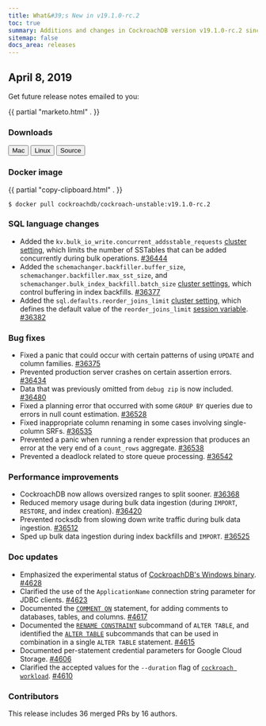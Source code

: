 ```yaml
---
title: What&#39;s New in v19.1.0-rc.2
toc: true
summary: Additions and changes in CockroachDB version v19.1.0-rc.2 since version v19.1.0-rc.1
sitemap: false
docs_area: releases 
---
```


## April 8, 2019

Get future release notes emailed to you:

{{ partial "marketo.html" . }}

### Downloads

<div id="os-tabs" class="clearfix os-tabs_button-outline-primary">
    <a href="https://binaries.cockroachdb.com/cockroach-v19.1.0-rc.2.darwin-10.9-amd64.tgz"><button id="mac" data-eventcategory="mac-binary-release-notes">Mac</button></a>
    <a href="https://binaries.cockroachdb.com/cockroach-v19.1.0-rc.2.linux-amd64.tgz"><button id="linux" data-eventcategory="linux-binary-release-notes">Linux</button></a>
    <a href="https://binaries.cockroachdb.com/cockroach-v19.1.0-rc.2.src.tgz"><button id="source" data-eventcategory="source-release-notes">Source</button></a>
</div>

### Docker image

{{ partial "copy-clipboard.html" . }}
~~~shell
$ docker pull cockroachdb/cockroach-unstable:v19.1.0-rc.2
~~~

### SQL language changes

- Added the `kv.bulk_io_write.concurrent_addsstable_requests` [cluster setting](../v19.1/cluster-settings.html), which limits the number of SSTables that can be added concurrently during bulk operations. [#36444][#36444]
- Added the `schemachanger.backfiller.buffer_size`, `schemachanger.backfiller.max_sst_size`, and `schemachanger.bulk_index_backfill.batch_size` [cluster settings](../v19.1/cluster-settings.html), which control buffering in index backfills. [#36377][#36377]
- Added the `sql.defaults.reorder_joins_limit` [cluster setting](../v19.1/cluster-settings.html), which defines the default value of the `reorder_joins_limit` [session variable](../v19.1/set-vars.html). [#36382][#36382]

### Bug fixes

- Fixed a panic that could occur with certain patterns of using `UPDATE` and column families. [#36375][#36375]
- Prevented production server crashes on certain assertion errors. [#36434][#36434]
- Data that was previously omitted from `debug zip` is now included. [#36480][#36480]
- Fixed a planning error that occurred with some `GROUP BY` queries due to errors in null count estimation. [#36528][#36528]
- Fixed inappropriate column renaming in some cases involving single-column SRFs. [#36535][#36535]
- Prevented a panic when running a render expression that produces an error at the very end of a `count_rows` aggregate. [#36538][#36538]
- Prevented a deadlock related to store queue processing. [#36542][#36542]

### Performance improvements

- CockroachDB now allows oversized ranges to split sooner. [#36368][#36368]
- Reduced memory usage during bulk data ingestion (during `IMPORT`, `RESTORE`, and index creation). [#36420][#36420]
- Prevented rocksdb from slowing down write traffic during bulk data ingestion. [#36512][#36512]
- Sped up bulk data ingestion during index backfills and `IMPORT`. [#36525][#36525]

### Doc updates

- Emphasized the experimental status of [CockroachDB's Windows binary](../v19.1/install-cockroachdb-windows.html). [#4628](https://github.com/cockroachdb/docs/pull/4628)
- Clarified the use of the `ApplicationName` connection string parameter for JDBC clients. [#4623](https://github.com/cockroachdb/docs/pull/4623)
- Documented the [`COMMENT ON`](../v19.1/comment-on.html) statement, for adding comments to databases, tables, and columns. [#4617](https://github.com/cockroachdb/docs/pull/4617)
- Documented the [`RENAME CONSTRAINT`](../v19.1/rename-constraint.html) subcommand of `ALTER TABLE`, and identified the [`ALTER TABLE`](../v19.1/alter-table.html) subcommands that can be used in combination in a single `ALTER TABLE` statement. [#4615](https://github.com/cockroachdb/docs/pull/4615)
- Documented per-statement credential parameters for Google Cloud Storage. [#4606](https://github.com/cockroachdb/docs/pull/4606)
- Clarified the accepted values for the `--duration` flag of [`cockroach workload`](../v19.1/cockroach-workload.html). [#4610](https://github.com/cockroachdb/docs/pull/4610)

### Contributors

This release includes 36 merged PRs by 16 authors.

[#36368]: https://github.com/cockroachdb/cockroach/pull/36368
[#36375]: https://github.com/cockroachdb/cockroach/pull/36375
[#36377]: https://github.com/cockroachdb/cockroach/pull/36377
[#36382]: https://github.com/cockroachdb/cockroach/pull/36382
[#36420]: https://github.com/cockroachdb/cockroach/pull/36420
[#36434]: https://github.com/cockroachdb/cockroach/pull/36434
[#36444]: https://github.com/cockroachdb/cockroach/pull/36444
[#36480]: https://github.com/cockroachdb/cockroach/pull/36480
[#36512]: https://github.com/cockroachdb/cockroach/pull/36512
[#36525]: https://github.com/cockroachdb/cockroach/pull/36525
[#36528]: https://github.com/cockroachdb/cockroach/pull/36528
[#36535]: https://github.com/cockroachdb/cockroach/pull/36535
[#36538]: https://github.com/cockroachdb/cockroach/pull/36538
[#36542]: https://github.com/cockroachdb/cockroach/pull/36542
